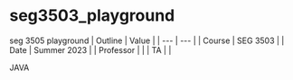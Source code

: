 # seg3503_playground
seg 3505 playground
| Outline | Value |
| --- | --- |
| Course | SEG 3503 |
| Date | Summer 2023 |
| Professor |   |
| TA |   |

JAVA
